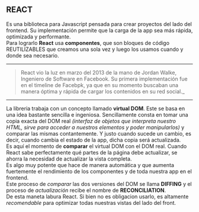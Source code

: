 ## REACT ##
Es una biblioteca para Javascript pensada para crear proyectos del lado del frontend. Su implementación permite que la carga de la app sea más rápida, optimizada y performante.  
Para lograrlo **React** usa **componentes**, que son bloques de código REUTILIZABLES que creamos una sola vez y luego los usamos cuando y donde sea necesario.  
***
>React vio la luz en marzo del 2013 de la mano de Jordan Walke, Ingeniero de Software en Facebook. Su primera implementación fue en el timeline de Facebpk, ya que en su momento buscaban una manera óptima y rápida de cargar los contenidos en su red social._
***
La libreria trabaja con un concepto llamado __virtual DOM__. Este se basa en una idea bastante sencilla e ingeniosa. Sencillamente consta en tomar una copia exacta del DOM real _(interfaz de objetos que interpreta nuestro HTML, sirve para acceder a nuestros elementos y poder manipularlos)_ y comparar las mismas contantemente. Y justo cuando sucede un cambio, es decir, cuando cambia el estado de la app, dicha copia será actualizada.  
Es aquí el momento de __comparar__ el virtual DOM con el DOM real. Cuando React sabe perfectamente qué partes de la página debe actualizar, se ahorra la necesidad de actualizar la vista completa.  
Es algo muy potente que hace de manera automática y que aumenta fuertemente el rendimiento de los componentes y de toda nuestra app en el frontend.  
Este proceso de _comparar_ las dos versiones del DOM se llama __DIFFING__ y el proceso de _actualización_ recibe el nombre de __RECONCILIATION__.  
De esta maneta labura React. Si bien no es obligacion usarlo, es altamente _recomendable_ para optimizar todas nuestras vistas del lado del front.